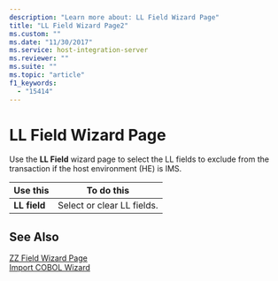 ```yaml
---
description: "Learn more about: LL Field Wizard Page"
title: "LL Field Wizard Page2"
ms.custom: ""
ms.date: "11/30/2017"
ms.service: host-integration-server
ms.reviewer: ""
ms.suite: ""
ms.topic: "article"
f1_keywords: 
  - "15414"
---
```

# LL Field Wizard Page
Use the **LL Field** wizard page to select the LL fields to exclude from the transaction if the host environment (HE) is IMS.  
  
|Use this|To do this|  
|--------------|----------------|  
|**LL field**|Select or clear LL fields.|  
  
## See Also  
 [ZZ Field Wizard Page](../core/zz-field-wizard-page1.md)   
 [Import COBOL Wizard](../core/import-cobol-wizard2.md)
